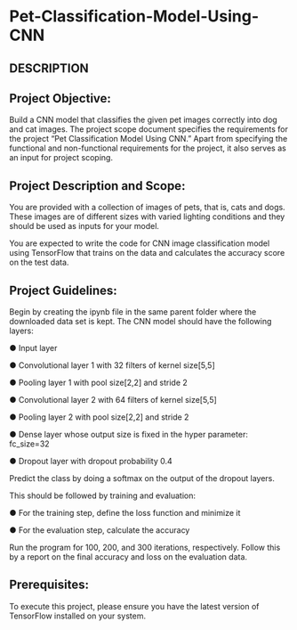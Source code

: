 # Pet-Classification-Model-Using-CNN

## DESCRIPTION

## Project Objective:


Build a CNN model that classifies the given pet images correctly into dog and cat images. 
The project scope document specifies the requirements for the project “Pet Classification Model Using CNN.” Apart from specifying the functional and non-functional requirements for the project, it also serves as an input for project scoping. 


## Project Description and Scope: 


You are provided with a collection of images of pets, that is, cats and dogs. These images are of different sizes with varied lighting conditions and they should be used as inputs for your model.

You are expected to write the code for CNN image classification model using TensorFlow that trains on the data and calculates the accuracy score on the test data. 


## Project Guidelines:


Begin by creating the ipynb file in the same parent folder where the downloaded data set is kept. The CNN model should have the following layers: 

● Input layer 

● Convolutional layer 1 with 32 filters of kernel size[5,5] 

● Pooling layer 1 with pool size[2,2] and stride 2 

● Convolutional layer 2 with 64 filters of kernel size[5,5] 

● Pooling layer 2 with pool size[2,2] and stride 2 

● Dense layer whose output size is fixed in the hyper parameter: fc_size=32 

● Dropout layer with dropout probability 0.4 

Predict the class by doing a softmax on the output of the dropout layers. 

This should be followed by training and evaluation: 

● For the training step, define the loss function and minimize it 

● For the evaluation step, calculate the accuracy 


Run the program for 100, 200, and 300 iterations, respectively. Follow this by a report on the final accuracy and loss on the evaluation data. 


## Prerequisites:

To execute this project, please ensure you have the latest version of TensorFlow installed on your system.
